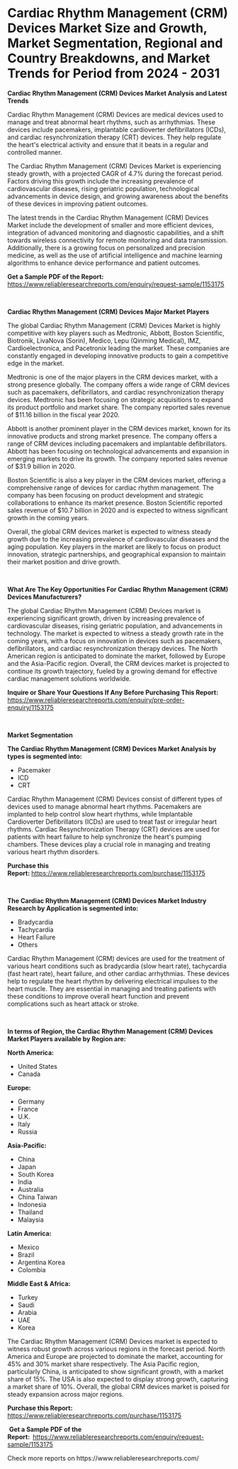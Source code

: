 <p><h1>Cardiac Rhythm Management (CRM) Devices Market Size and Growth, Market Segmentation, Regional and Country Breakdowns, and Market Trends for Period from 2024 -  2031</h1></p><p><strong>Cardiac Rhythm Management (CRM) Devices Market Analysis and Latest Trends</strong></p>
<p><p>Cardiac Rhythm Management (CRM) Devices are medical devices used to manage and treat abnormal heart rhythms, such as arrhythmias. These devices include pacemakers, implantable cardioverter defibrillators (ICDs), and cardiac resynchronization therapy (CRT) devices. They help regulate the heart's electrical activity and ensure that it beats in a regular and controlled manner.</p><p>The Cardiac Rhythm Management (CRM) Devices Market is experiencing steady growth, with a projected CAGR of 4.7% during the forecast period. Factors driving this growth include the increasing prevalence of cardiovascular diseases, rising geriatric population, technological advancements in device design, and growing awareness about the benefits of these devices in improving patient outcomes.</p><p>The latest trends in the Cardiac Rhythm Management (CRM) Devices Market include the development of smaller and more efficient devices, integration of advanced monitoring and diagnostic capabilities, and a shift towards wireless connectivity for remote monitoring and data transmission. Additionally, there is a growing focus on personalized and precision medicine, as well as the use of artificial intelligence and machine learning algorithms to enhance device performance and patient outcomes.</p></p>
<p><strong>Get a Sample PDF of the Report:&nbsp;</strong> <a href="https://www.reliableresearchreports.com/enquiry/request-sample/1153175">https://www.reliableresearchreports.com/enquiry/request-sample/1153175</a></p>
<p>&nbsp;</p>
<p><strong>Cardiac Rhythm Management (CRM) Devices Major Market Players</strong></p>
<p><p>The global Cardiac Rhythm Management (CRM) Devices Market is highly competitive with key players such as Medtronic, Abbott, Boston Scientific, Biotronik, LivaNova (Sorin), Medico, Lepu (Qinming Medical), IMZ, Cardioelectronica, and Pacetronix leading the market. These companies are constantly engaged in developing innovative products to gain a competitive edge in the market.</p><p>Medtronic is one of the major players in the CRM devices market, with a strong presence globally. The company offers a wide range of CRM devices such as pacemakers, defibrillators, and cardiac resynchronization therapy devices. Medtronic has been focusing on strategic acquisitions to expand its product portfolio and market share. The company reported sales revenue of $11.16 billion in the fiscal year 2020.</p><p>Abbott is another prominent player in the CRM devices market, known for its innovative products and strong market presence. The company offers a range of CRM devices including pacemakers and implantable defibrillators. Abbott has been focusing on technological advancements and expansion in emerging markets to drive its growth. The company reported sales revenue of $31.9 billion in 2020.</p><p>Boston Scientific is also a key player in the CRM devices market, offering a comprehensive range of devices for cardiac rhythm management. The company has been focusing on product development and strategic collaborations to enhance its market presence. Boston Scientific reported sales revenue of $10.7 billion in 2020 and is expected to witness significant growth in the coming years.</p><p>Overall, the global CRM devices market is expected to witness steady growth due to the increasing prevalence of cardiovascular diseases and the aging population. Key players in the market are likely to focus on product innovation, strategic partnerships, and geographical expansion to maintain their market position and drive growth.</p></p>
<p>&nbsp;</p>
<p><strong>What Are The Key Opportunities For Cardiac Rhythm Management (CRM) Devices Manufacturers?</strong></p>
<p><p>The global Cardiac Rhythm Management (CRM) Devices market is experiencing significant growth, driven by increasing prevalence of cardiovascular diseases, rising geriatric population, and advancements in technology. The market is expected to witness a steady growth rate in the coming years, with a focus on innovation in devices such as pacemakers, defibrillators, and cardiac resynchronization therapy devices. The North American region is anticipated to dominate the market, followed by Europe and the Asia-Pacific region. Overall, the CRM devices market is projected to continue its growth trajectory, fueled by a growing demand for effective cardiac management solutions worldwide.</p></p>
<p><strong>Inquire or Share Your Questions If Any Before Purchasing This Report:</strong> <a href="https://www.reliableresearchreports.com/enquiry/pre-order-enquiry/1153175">https://www.reliableresearchreports.com/enquiry/pre-order-enquiry/1153175</a></p>
<p>&nbsp;</p>
<p><strong>Market Segmentation</strong></p>
<p><strong>The Cardiac Rhythm Management (CRM) Devices Market Analysis by types is segmented into:</strong></p>
<p><ul><li>Pacemaker</li><li>ICD</li><li>CRT</li></ul></p>
<p><p>Cardiac Rhythm Management (CRM) Devices consist of different types of devices used to manage abnormal heart rhythms. Pacemakers are implanted to help control slow heart rhythms, while Implantable Cardioverter Defibrillators (ICDs) are used to treat fast or irregular heart rhythms. Cardiac Resynchronization Therapy (CRT) devices are used for patients with heart failure to help synchronize the heart's pumping chambers. These devices play a crucial role in managing and treating various heart rhythm disorders.</p></p>
<p><strong>Purchase this Report:&nbsp;</strong><a href="https://www.reliableresearchreports.com/purchase/1153175">https://www.reliableresearchreports.com/purchase/1153175</a></p>
<p>&nbsp;</p>
<p><strong>The Cardiac Rhythm Management (CRM) Devices Market Industry Research by Application is segmented into:</strong></p>
<p><ul><li>Bradycardia</li><li>Tachycardia</li><li>Heart Failure</li><li>Others</li></ul></p>
<p><p>Cardiac Rhythm Management (CRM) devices are used for the treatment of various heart conditions such as bradycardia (slow heart rate), tachycardia (fast heart rate), heart failure, and other cardiac arrhythmias. These devices help to regulate the heart rhythm by delivering electrical impulses to the heart muscle. They are essential in managing and treating patients with these conditions to improve overall heart function and prevent complications such as heart attack or stroke.</p></p>
<p>&nbsp;</p>
<p><strong>In terms of Region, the Cardiac Rhythm Management (CRM) Devices Market Players available by Region are:</strong></p>
<p>
    <p> <strong> North America: </strong>
        <ul>
            <li>United States</li>
            <li>Canada</li>
        </ul>
        </p> 
    <p> <strong> Europe: </strong>
        <ul>
            <li>Germany</li>
            <li>France</li>
            <li>U.K.</li>
            <li>Italy</li>
            <li>Russia</li>
        </ul>
        </p> 
    <p> <strong> Asia-Pacific: </strong>
        <ul>
            <li>China</li>
            <li>Japan</li>
            <li>South Korea</li>
            <li>India</li>
            <li>Australia</li>
            <li>China Taiwan</li>
            <li>Indonesia</li>
            <li>Thailand</li>
            <li>Malaysia</li>
        </ul>
        </p> 
    <p> <strong> Latin America: </strong>
        <ul>
            <li>Mexico</li>
            <li>Brazil</li>
            <li>Argentina Korea</li>
            <li>Colombia</li>
        </ul>
        </p> 
    <p> <strong> Middle East & Africa: </strong>
        <ul>
            <li>Turkey</li>
            <li>Saudi</li>
            <li>Arabia</li>
            <li>UAE</li>
            <li>Korea</li>
        </ul>
    </p>
    </p>
<p><p>The Cardiac Rhythm Management (CRM) Devices market is expected to witness robust growth across various regions in the forecast period. North America and Europe are projected to dominate the market, accounting for 45% and 30% market share respectively. The Asia Pacific region, particularly China, is anticipated to show significant growth, with a market share of 15%. The USA is also expected to display strong growth, capturing a market share of 10%. Overall, the global CRM devices market is poised for steady expansion across major regions.</p></p>
<p><strong>Purchase this Report: </strong><a href="https://www.reliableresearchreports.com/purchase/1153175">https://www.reliableresearchreports.com/purchase/1153175</a></p>
<p>&nbsp;<strong>Get a Sample PDF of the Report:&nbsp;&nbsp;</strong><a href="https://www.reliableresearchreports.com/enquiry/request-sample/1153175">https://www.reliableresearchreports.com/enquiry/request-sample/1153175</a></p>
<p><strong></strong></p>
<p>Check more reports on https://www.reliableresearchreports.com/</p>